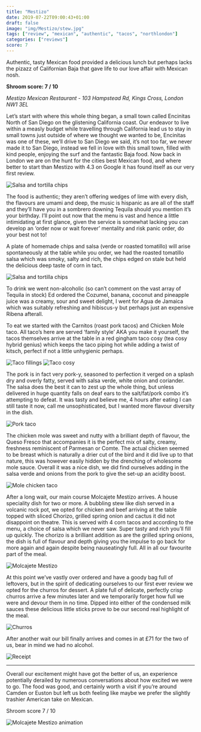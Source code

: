 ```yaml
---
title: "Mestizo"
date: 2019-07-22T09:00:43+01:00
draft: false
image: "img/Mestizo/stew.jpg"
tags: ["review", "mexican", "authentic", "tacos", "northlondon"]
categories: ["reviews"]
score: 7
---
```



Authentic, tasty Mexican food provided a delicious lunch but perhaps lacks the pizazz of Californian Baja that gave life to our love affair with Mexican nosh.

**Shroom score: 7 / 10**

<!--more--> 

*Mestizo Mexican Restaurant - 103 Hampstead Rd, Kings Cross, London NW1 3EL*

Let’s start with where this whole thing began, a small town called Encinitas North of San Diego on the glistening California coast. Our endeavor to live within a measly budget while travelling through California lead us to stay in small towns just outside of where we thought we wanted to be, Encinitas was one of these, we’ll drive to San Diego we said, it’s not too far, we never made it to San Diego, instead we fell in love with this small town, filled with kind people, enjoying the surf and the fantastic Baja food. Now back in London we are on the hunt for the cities best Mexican food, and where better to start than Mestizo with 4.3 on Google it has found itself as our very first review. 

![Salsa and tortilla chips](/img/Mestizo/front.jpg)

The food is authentic; they aren’t offering wedges of lime with every dish, the flavours are umami and deep, the music is hispanic as are all of the staff and they’ll have you in a sombrero downing Tequila should you mention it’s your birthday. I’ll point out now that the menu is vast and hence a little intimidating at first glance, given the service is somewhat lacking you can develop an ‘order now or wait forever’ mentality and risk panic order, do your best not to! 

A plate of homemade chips and salsa (verde or roasted tomatillo) will arise spontaneously at the table while you order, we had the roasted tomatillo salsa which was smoky, salty and rich, the chips edged on stale but held the delicious deep taste of corn in tact. 

![Salsa and tortilla chips](/img/Mestizo/salsa.jpg)

To drink we went non-alcoholic (so can’t comment on the vast array of Tequila in stock) Ed ordered the Cozumel, banana, coconut and pineapple juice was a creamy, sour and sweet delight, I went for Agua de Jamaica which was suitably refreshing and hibiscus-y but perhaps just an expensive Ribena afterall.

To eat we started with the Carnitos (roast pork tacos) and Chicken Mole taco. All taco’s here are served ‘family style’ AKA you make it yourself, the tacos themselves arrive at the table in a red gingham taco cosy (tea cosy hybrid genius) which keeps the taco piping hot while adding a twist of kitsch, perfect if not a little unhygienic perhaps.

![Taco fillings](/img/Mestizo/tacos1.jpg)
![Taco cosy](/img/Mestizo/tacos2.jpg)

The pork is in fact very pork-y, seasoned to perfection it verged on a splash dry and overly fatty, served with salsa verde, white onion and coriander. The salsa does the best it can to zest up the whole thing, but unless delivered in huge quantity falls on deaf ears to the salt/fat/pork combo it’s attempting to defeat. It was tasty and believe me, 4 hours after eating I can still taste it now, call me unsophisticated, but I wanted more flavour diversity in the dish.

![Pork taco](/img/Mestizo/pork.jpg)

The chicken mole was sweet and nutty with a brilliant depth of flavour, the Queso Fresco that accompanies it is the perfect mix of salty, creamy, freshness reminiscent of Parmesan or Comte. The actual chicken seemed to be breast which is naturally a drier cut of the bird and it did live up to that nature, this was however easily hidden by the drenching of wholesome mole sauce. Overall it was a nice dish, we did find ourselves adding in the salsa verde and onions from the pork to give the set-up an acidity boost. 

![Mole chicken taco](/img/Mestizo/mole.jpg)

After a long wait, our main course Molcajete Mestizo arrives. A house speciality dish for two or more. A bubbling stew like dish served in a volcanic rock pot, we opted for chicken and beef arriving at the table topped with sliced Chorizo, grilled spring onion and cactus it did not disappoint on theatre. This is served with 4 corn tacos and according to the menu, a choice of salsa which we never saw. Super tasty and rich you’ll fill up quickly. The chorizo is a brilliant addition as are the grilled spring onions, the dish is full of flavour and depth giving you the impulse to go back for more again and again despite being nauseatingly full. All in all our favourite part of the meal.

![Molcajete Mestizo](/img/Mestizo/stew.jpg)


At this point we’ve vastly over ordered and have a goody bag full of leftovers, but in the spirit of dedicating ourselves to our first ever review we opted for the churros for dessert. A plate full of delicate, perfectly crisp churros arrive a few minutes later and we temporarily forget how full we were and devour them in no time. Dipped into either of the condensed milk sauces these delicious little sticks prove to be our second real highlight of the meal.

![Churros](/img/Mestizo/churros.jpg)

After another wait our bill finally arrives and comes in at £71 for the two of us, bear in mind we had no alcohol.

![Receipt](/img/Mestizo/receipt.jpg)

----

Overall our excitement might have got the better of us, an experience potentially derailed by numerous conversations about how excited we were to go. The food was good, and certainly worth a visit if you’re around Camden or Euston but left us both feeling like maybe we prefer the slightly trashier American take on Mexican. 

Shroom score 7 / 10

![Molcajete Mestizo animation](/img/Mestizo/animated.gif)
